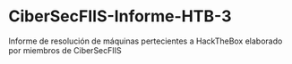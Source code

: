 # CiberSecFIIS-Informe-HTB-3
Informe de resolución de máquinas pertecientes a HackTheBox elaborado por miembros de CiberSecFIIS
